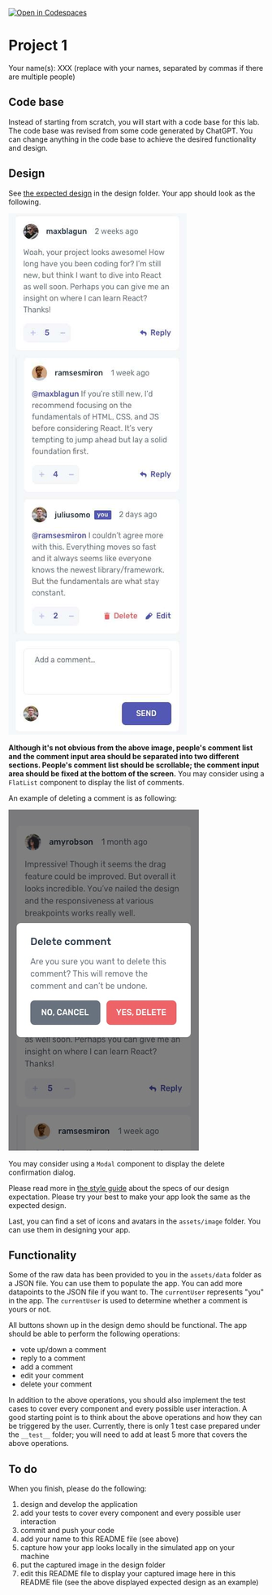 [![Open in Codespaces](https://classroom.github.com/assets/launch-codespace-7f7980b617ed060a017424585567c406b6ee15c891e84e1186181d67ecf80aa0.svg)](https://classroom.github.com/open-in-codespaces?assignment_repo_id=10818563)
# Project 1

Your name(s): XXX (replace with your names, separated by commas if there are multiple people)

## Code base

Instead of starting from scratch, you will start with a code base for this lab. The code base was revised from some code generated by ChatGPT. You can change anything in the code base to achieve the desired functionality and design. 

## Design

See [the expected design](./design/mobile-design.jpg) in the design folder. Your app should look as the following.

![design](./design/mobile-design.jpg)

**Although it's not obvious from the above image, people's comment list and the comment input area should be separated into two different sections. People's comment list should be scrollable; the comment input area should be fixed at the bottom of the screen.** You may consider using a `FlatList` component to display the list of comments.

An example of deleting a comment is as following:

![design2](./design/mobile-modal.jpg)

You may consider using a `Modal` component to display the delete confirmation dialog.

Please read more in [the style guide](./style-guide.md) about the specs of our design expectation. Please try your best to make your app look the same as the expected design. 

Last, you can find a set of icons and avatars in the `assets/image` folder. You can use them in designing your app.

## Functionality

Some of the raw data has been provided to you in the `assets/data` folder as a JSON file. You can use them to populate the app. You can add more datapoints to the JSON file if you want to. The `currentUser` represents "you" in the app. The `currentUser` is used to determine whether a comment is yours or not.

All buttons shown up in the design demo should be functional. The app should be able to perform the following operations:

* vote up/down a comment
* reply to a comment
* add a comment
* edit your comment
* delete your comment

In addition to the above operations, you should also implement the test cases to cover every component and every possible user interaction. A good starting point is to think about the above operations and how they can be triggered by the user. Currently, there is only 1 test case prepared under the `__test__` folder; you will need to add at least 5 more that covers the above operations.

## To do

When you finish, please do the following:

1. design and develop the application
1. add your tests to cover every component and every possible user interaction
1. commit and push your code
2. add your name to this README file (see above)
3. capture how your app looks locally in the simulated app on your machine
4. put the captured image in the design folder
5. edit this README file to display your captured image here in this README file (see the above displayed expected design as an example)